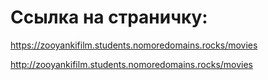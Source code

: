 # Ссылка на страничку:
https://zooyankifilm.students.nomoredomains.rocks/movies

http://zooyankifilm.students.nomoredomains.rocks/movies
